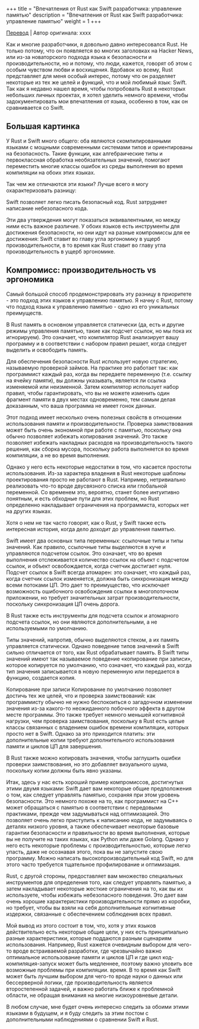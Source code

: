 +++
title = "Впечатления от Rust как Swift разработчика: управление памятью"
description = "Впечатления от Rust как Swift разработчика: управление памятью"
weight = 1
+++

[Перевод](https://blog.spencerkohan.com/impressions-of-rust-as-a-swift-developer-2/) | Автор оригинала: xxxx

Как и многие разработчики, я довольно давно интересовался Rust. Не только потому, что он появляется во многих заголовках на Hacker News, или из-за новаторского подхода языка к безопасности и производительности, но и потому, что люди, кажется, говорят об этом с особым чувством любви и восхищения. Вдобавок ко всему, Rust представляет для меня особый интерес, потому что он разделяет некоторые из тех же целей и функций, что и мой любимый язык: Swift. Так как я недавно нашел время, чтобы попробовать Rust в некоторых небольших личных проектах, я хотел уделить немного времени, чтобы задокументировать мои впечатления от языка, особенно в том, как он сравнивается со Swift.

## Большая картинка

У Rust и Swift много общего: оба являются скомпилированными языками с мощными современными системами типов и ориентированы на безопасность. Такие функции, как алгебраические типы и первоклассная обработка необязательных значений, помогают переместить многие классы ошибок из среды выполнения во время компиляции на обоих этих языках.

Так чем же отличаются эти языки? Лучше всего я могу охарактеризовать разницу:

Swift позволяет легко писать безопасный код.
Rust затрудняет написание небезопасного кода.

Эти два утверждения могут показаться эквивалентными, но между ними есть важное различие. У обоих языков есть инструменты для достижения безопасности, но они идут на разные компромиссы для ее достижения: Swift ставит во главу угла эргономику в ущерб производительности, в то время как Rust ставит во главу угла производительность в ущерб эргономике.

## Компромисс: производительность vs эргономика

Самый большой способ продемонстрировать эту разницу в приоритете - это подход этих языков к управлению памятью. Я начну с Rust, потому что подход языка к управлению памятью - одно из его уникальных преимуществ.

В Rust память в основном управляется статически (да, есть и другие режимы управления памятью, такие как подсчет ссылок, но мы пока их игнорируем). Это означает, что компилятор Rust анализирует вашу программу и в соответствии с набором правил решает, когда следует выделить и освободить память.

Для обеспечения безопасности Rust использует новую стратегию, называемую проверкой займов. На практике это работает так: как программист каждый раз, когда вы передаете переменную (т.е. ссылку на ячейку памяти), вы должны указывать, является ли ссылка изменяемой или неизменной. Затем компилятор использует набор правил, чтобы гарантировать, что вы не можете изменить один фрагмент памяти в двух местах одновременно, тем самым делая доказанным, что ваша программа не имеет гонок данных.

Этот подход имеет несколько очень полезных свойств в отношении использования памяти и производительности. Проверка заимствования может быть очень экономной при работе с памятью, поскольку она обычно позволяет избежать копирования значений. Это также позволяет избежать накладных расходов на производительность такого решения, как сборка мусора, поскольку работа выполняется во время компиляции, а не во время выполнения.

Однако у него есть некоторые недостатки в том, что касается простоты использования. Из-за характера владения в Rust некоторые шаблоны проектирования просто не работают в Rust. Например, нетривиально реализовать что-то вроде двусвязного списка или глобальной переменной. Со временем это, вероятно, станет более интуитивно понятным, и есть обходные пути для этих проблем, но Rust определенно накладывает ограничения на программиста, которых нет на других языках.

Хотя о нем не так часто говорят, как о Rust, у Swift также есть интересная история, когда дело доходит до управления памятью.

Swift имеет два основных типа переменных: ссылочные типы и типы значений. Как правило, ссылочные типы выделяются в куче и управляются подсчетом ссылок. Это означает, что во время выполнения отслеживается количество ссылок на объект с подсчетом ссылок, и объект освобождается, когда счетчик достигает нуля. Подсчет ссылок в Swift всегда атомарен: это означает, что каждый раз, когда счетчик ссылок изменяется, должна быть синхронизация между всеми потоками ЦП. Это дает то преимущество, что исключает возможность ошибочного освобождения ссылки в многопоточном приложении, но требует значительных затрат производительности, поскольку синхронизация ЦП очень дорога. 

В Rust также есть инструменты для подсчета ссылок и атомарного подсчета ссылок, но они являются дополнительными, а не используемыми по умолчанию.

Типы значений, напротив, обычно выделяются стеком, а их память управляется статически. Однако поведение типов значений в Swift сильно отличается от того, как Rust обрабатывает память. В Swift типы значений имеют так называемое поведение «копирование при записи», которое копируется по умолчанию, что означает, что каждый раз, когда тип значения записывается в новую переменную или передается в функцию, создается копия.

Копирование при записи Копирование по умолчанию позволяет достичь тех же целей, что и проверка заимствований: как программисту обычно не нужно беспокоиться о загадочном изменении значения из-за какого-то неожиданного побочного эффекта в другом месте программы. Это также требует немного меньшей когнитивной нагрузки, чем проверка заимствования, поскольку в Rust есть целые классы связанных с владением ошибок времени компиляции, которых просто нет в Swift. Однако за это приходится платить: эти дополнительные копии требуют дополнительного использования памяти и циклов ЦП для завершения.

В Rust также можно копировать значения, чтобы заглушить ошибки проверки заимствования, но это добавляет визуального шума, поскольку копии должны быть явно указаны.

Итак, здесь у нас есть хороший пример компромиссов, достигнутых этими двумя языками: Swift дает вам некоторые общие предположения о том, как следует управлять памятью, сохраняя при этом уровень безопасности. Это немного похоже на то, как программист на C++ может обращаться с памятью в соответствии с передовыми практиками, прежде чем задумываться над оптимизацией. Это позволяет очень легко приступить к написанию кода, не задумываясь о деталях низкого уровня, а также обеспечивает некоторые базовые гарантии безопасности и правильности во время выполнения, которые вы не получите на таких языках, как Python или даже Golang. Однако у него есть некоторые проблемы с производительностью, которые легко упасть, даже не осознавая этого, пока вы не запустите свою программу. Можно написать высокопроизводительный код Swift, но для этого часто требуется тщательное профилирование и оптимизация.

Rust, с другой стороны, предоставляет вам множество специальных инструментов для определения того, как следует управлять памятью, а затем накладывает некоторые жесткие ограничения на то, как вы их используете, чтобы избежать небезопасного поведения. Это дает вам очень хорошие характеристики производительности прямо из коробки, но требует, чтобы вы взяли на себя дополнительные когнитивные издержки, связанные с обеспечением соблюдения всех правил.

Мой вывод из этого состоит в том, что, хотя у этих языков действительно есть некоторые общие цели, у них есть принципиально разные характеристики, которые поддаются разным сценариям использования. Например, Rust кажется очевидным выбором для чего-то вроде встраиваемой разработки, где чрезвычайно важно оптимальное использование памяти и циклов ЦП и где цикл код-компиляция-запуск может быть медленнее, поэтому важно уловить все возможные проблемы при компиляции. время. В то время как Swift может быть лучшим выбором для чего-то вроде науки о данных или бессерверной логики, где производительность является второстепенной задачей, и важно работать ближе к проблемной области, не обращая внимания на многие низкоуровневые детали.

В любом случае, мне будет очень интересно следить за обоими этими языками в будущем, и я буду следить за этим постом с дополнительными наблюдениями о сравнении Swift и Rust. 